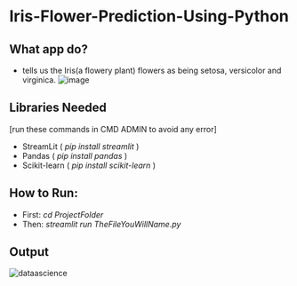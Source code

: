 # Iris-Flower-Prediction-Using-Python

## What app do?

-  tells us the Iris(a flowery plant) flowers as being setosa, versicolor and virginica.
![image](https://user-images.githubusercontent.com/48137657/181383392-7a55f1f2-b116-4488-84e1-953c08e47833.png)

## Libraries Needed
[run these commands in CMD ADMIN to avoid any error]

- StreamLit ( _pip install streamlit_ )
- Pandas ( _pip install pandas_ )
- Scikit-learn ( _pip install scikit-learn_ )

## How to Run:
- First: _cd ProjectFolder_
- Then: _streamlit run TheFileYouWillName.py_

## Output

![dataascience](https://user-images.githubusercontent.com/48137657/181385053-deefc740-d985-402c-83c5-3451121940e4.PNG)
